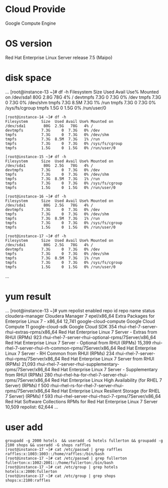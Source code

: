 # Cloud Provide
Google Compute Engine
# OS version
Red Hat Enterprise Linux Server release 7.5 (Maipo)
# disk space
...
	[root@instance-13 ~]# df -h
	Filesystem      Size  Used Avail Use% Mounted on
	/dev/sda1        80G  2.8G   78G   4% /
	devtmpfs        7.3G     0  7.3G   0% /dev
	tmpfs           7.3G     0  7.3G   0% /dev/shm
	tmpfs           7.3G  8.5M  7.3G   1% /run
	tmpfs           7.3G     0  7.3G   0% /sys/fs/cgroup
	tmpfs           1.5G     0  1.5G   0% /run/user/0

	[root@instance-14 ~]# df -h
	Filesystem      Size  Used Avail Use% Mounted on
	/dev/sda1        80G  2.5G   78G   4% /
	devtmpfs        7.3G     0  7.3G   0% /dev
	tmpfs           7.3G     0  7.3G   0% /dev/shm
	tmpfs           7.3G  8.5M  7.3G   1% /run
	tmpfs           7.3G     0  7.3G   0% /sys/fs/cgroup
	tmpfs           1.5G     0  1.5G   0% /run/user/0

	[root@instance-15 ~]# df -h
	Filesystem      Size  Used Avail Use% Mounted on
	/dev/sda1        80G  2.5G   78G   4% /
	devtmpfs        7.3G     0  7.3G   0% /dev
	tmpfs           7.3G     0  7.3G   0% /dev/shm
	tmpfs           7.3G  8.5M  7.3G   1% /run
	tmpfs           7.3G     0  7.3G   0% /sys/fs/cgroup
	tmpfs           1.5G     0  1.5G   0% /run/user/0	

	[root@instance-16 ~]# df -h
	Filesystem      Size  Used Avail Use% Mounted on
	/dev/sda1        80G  2.5G   78G   4% /
	devtmpfs        7.3G     0  7.3G   0% /dev
	tmpfs           7.3G     0  7.3G   0% /dev/shm
	tmpfs           7.3G  8.5M  7.3G   1% /run
	tmpfs           7.3G     0  7.3G   0% /sys/fs/cgroup
	tmpfs           1.5G     0  1.5G   0% /run/user/0

	[root@instance-17 ~]# df -h
	Filesystem      Size  Used Avail Use% Mounted on
	/dev/sda1        80G  2.5G   78G   4% /
	devtmpfs        7.3G     0  7.3G   0% /dev
	tmpfs           7.3G     0  7.3G   0% /dev/shm
	tmpfs           7.3G  8.5M  7.3G   1% /run
	tmpfs           7.3G     0  7.3G   0% /sys/fs/cgroup
	tmpfs           1.5G     0  1.5G   0% /run/user/0

...
# yum result
...
	[root@instance-13 ~]# yum repolist enabled
	repo id                                                   repo name                                                               status
	cloudera-manager                                          Cloudera Manager                                                             7
	epel/x86_64                                               Extra Packages for Enterprise Linux 7 - x86_64                          12,741
	google-cloud-compute                                      Google Cloud Compute                                                        11
	google-cloud-sdk                                          Google Cloud SDK                                                           354
	rhui-rhel-7-server-rhui-extras-rpms/x86_64                Red Hat Enterprise Linux 7 Server - Extras from RHUI (RPMs)                923
	rhui-rhel-7-server-rhui-optional-rpms/7Server/x86_64      Red Hat Enterprise Linux 7 Server - Optional from RHUI (RPMs)           15,399
	rhui-rhel-7-server-rhui-rh-common-rpms/7Server/x86_64     Red Hat Enterprise Linux 7 Server - RH Common from RHUI (RPMs)             234
	rhui-rhel-7-server-rhui-rpms/7Server/x86_64               Red Hat Enterprise Linux 7 Server from RHUI (RPMs)                      21,093
	rhui-rhel-7-server-rhui-supplementary-rpms/7Server/x86_64 Red Hat Enterprise Linux 7 Server - Supplementary from RHUI (RPMs)         280
	rhui-rhel-ha-for-rhel-7-server-rhui-rpms/7Server/x86_64   Red Hat Enterprise Linux High Availability (for RHEL 7 Server) (RPMs) f    500
	rhui-rhel-rs-for-rhel-7-server-rhui-rpms/7Server/x86_64   Red Hat Enterprise Linux Resilient Storage (for RHEL 7 Server) (RPMs) f    593
	rhui-rhel-server-rhui-rhscl-7-rpms/7Server/x86_64         Red Hat Software Collections RPMs for Red Hat Enterprise Linux 7 Server 10,509
	repolist: 62,644
...

# user add

	groupadd -g 2000 hotels  && useradd -G hotels fullerton && groupadd -g 2100 shops && useradd -G shops raffles
	[root@instance-17 ~]# cat /etc/passwd | grep raffles
	raffles:x:1003:1003::/home/raffles:/bin/bash
	[root@instance-17 ~]# cat /etc/passwd | grep fullerton
	fullerton:x:1002:2001::/home/fullerton:/bin/bash
	[root@instance-17 ~]# cat /etc/group | grep hotels
	hotels:x:2000:fullerton
	[root@instance-17 ~]# cat /etc/group | grep shops
	shops:x:2100:raffles